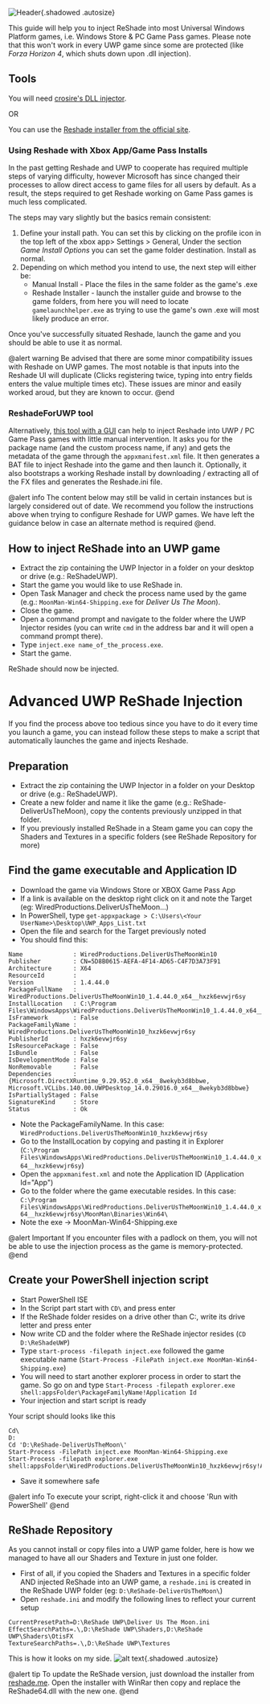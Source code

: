 ![Header](..\Images\MiscGuides\uwp_reshade_header.png){.shadowed .autosize}
 
This guide will help you to inject ReShade into most Universal Windows Platform games, i.e. Windows Store & PC Game Pass games. Please note that this won't work in every UWP game since some are protected (like *Forza Horizon 4*, which shuts down upon .dll injection).
 
## Tools
 
You will need [crosire's DLL injector](https://reshade.me/downloads/inject64.exe).

OR

You can use the [Reshade installer from the official site](https://reshade.me/).

### Using Reshade with Xbox App/Game Pass Installs
In the past getting Reshade and UWP to cooperate has required multiple steps of varying difficulty, however Microsoft has since changed their processes to allow direct access to game files for all users by default. As a result, the steps required to get Reshade working on Game Pass games is much less complicated.

The steps may vary slightly but the basics remain consistent:

1. Define your install path. You can set this by clicking on the profile icon in the top left of the xbox app> Settings > General, Under the section _Game Install Options_ you can set the game folder destination. Install as normal.
2. Depending on which method you intend to use, the next step will either be:
   * Manual Install - Place the files in the same folder as the game's .exe
   * Reshade Installer - launch the installer guide and browse to the game folders, from here you will need to locate ```gamelaunchhelper.exe``` as trying to use the game's own .exe will most likely produce an error.

Once you've successfully situated Reshade, launch the game and you should be able to use it as normal.

@alert warning
Be advised that there are some minor compatibility issues with Reshade on UWP games. The most notable is that inputs into the Reshade UI will duplicate (Clicks registering twice, typing into entry fields enters the value multiple times etc). These issues are minor and easily worked aroud, but they are known to occur.
@end

### ReshadeForUWP tool
Alternatively, [this tool with a GUI](https://github.com/MilkyDeveloper/ReshadeForUWP) can help to inject Reshade into UWP / PC Game Pass games with little manual intervention. It asks you for the package name (and the custom process name, if any) and gets the metadata of the game through the `appxmanifest.xml` file. It then generates a BAT file to inject Reshade into the game and then launch it. Optionally, it also bootstraps a working Reshade install by downloading / extracting all of the FX files and generates the Reshade.ini file.

@alert info
The content below may still be valid in certain instances but is largely considered out of date. We recommend you follow the instructions above when trying to configure Reshade for UWP games. We have left the guidance below in case an alternate method is required
@end.

 
## How to inject ReShade into an UWP game
 
* Extract the zip containing the UWP Injector in a folder on your desktop or drive (e.g.: ReShadeUWP).
* Start the game you would like to use ReShade in.
* Open Task Manager and check the process name used by the game (e.g.: `MoonMan-Win64-Shipping.exe` for *Deliver Us The Moon*).
* Close the game.
* Open a command prompt and navigate to the folder where the UWP Injector resides (you can write `cmd` in the address bar and it will open a command prompt there).
* Type `inject.exe name_of_the_process.exe`.
* Start the game.
 
ReShade should now be injected.
 
# Advanced UWP ReShade Injection
 
If you find the process above too tedious since you have to do it every time you launch a game, you can instead follow these steps to make a script that automatically launches the game and injects Reshade.
 
## Preparation
 
* Extract the zip containing the UWP Injector in a folder on your Desktop or drive (e.g.: ReShadeUWP).
* Create a new folder and name it like the game (e.g.: ReShade-DeliverUsTheMoon), copy the contents previously unzipped in that folder.
* If you previously installed ReShade in a Steam game you can copy the Shaders and Textures in a specific folders (see ReShade Repository for more)
 
## Find the game executable and Application ID
 
* Download the game via Windows Store or XBOX Game Pass App
* If a link is available on the desktop right click on it and note the Target (eg: WiredProductions.DeliverUsTheMoon...)
* In PowerShell, type `get-appxpackage > C:\Users\<Your UserName>\Desktop\UWP_Apps_List.txt`
* Open the file and search for the Target previously noted
* You should find this:
 
```
Name              : WiredProductions.DeliverUsTheMoonWin10
Publisher         : CN=5D8B0615-AEFA-4F14-AD65-C4F7D3A73F91
Architecture      : X64
ResourceId        : 
Version           : 1.4.44.0
PackageFullName   : WiredProductions.DeliverUsTheMoonWin10_1.4.44.0_x64__hxzk6evwjr6sy
InstallLocation   : C:\Program Files\WindowsApps\WiredProductions.DeliverUsTheMoonWin10_1.4.44.0_x64__hxzk6evwjr6sy
IsFramework       : False
PackageFamilyName : WiredProductions.DeliverUsTheMoonWin10_hxzk6evwjr6sy
PublisherId       : hxzk6evwjr6sy
IsResourcePackage : False
IsBundle          : False
IsDevelopmentMode : False
NonRemovable      : False
Dependencies      : {Microsoft.DirectXRuntime_9.29.952.0_x64__8wekyb3d8bbwe, Microsoft.VCLibs.140.00.UWPDesktop_14.0.29016.0_x64__8wekyb3d8bbwe}
IsPartiallyStaged : False
SignatureKind     : Store
Status            : Ok
```
 
* Note the PackageFamilyName. In this case: `WiredProductions.DeliverUsTheMoonWin10_hxzk6evwjr6sy`
* Go to the InstallLocation by copying and pasting it in Explorer (`C:\Program Files\WindowsApps\WiredProductions.DeliverUsTheMoonWin10_1.4.44.0_x64__hxzk6evwjr6sy`)
* Open the `appxmanifest.xml` and note the Application ID (Application Id="App")
* Go to the folder where the game executable resides. In this case: `C:\Program Files\WindowsApps\WiredProductions.DeliverUsTheMoonWin10_1.4.44.0_x64__hxzk6evwjr6sy\MoonMan\Binaries\Win64\`
* Note the exe -> MoonMan-Win64-Shipping.exe

@alert Important
If you encounter files with a padlock on them, you will not be able to use the injection process as the game is memory-protected.
@end

 
## Create your PowerShell injection script
 
* Start PowerShell ISE
* In the Script part start with `CD\` and press enter
* If the ReShade folder resides on a drive other than C:, write its drive letter and press enter
* Now write CD and the folder where the ReShade injector resides (`CD D:\ReShadeUWP`)
* Type `start-process -filepath inject.exe` followed the game executable name (`Start-Process -FilePath inject.exe MoonMan-Win64-Shipping.exe`)
* You will need to start another explorer process in order to start the game. So go on and type `Start-Process -filepath explorer.exe shell:appsFolder\PackageFamilyName!Application Id`
* Your injection and start script is ready
 
Your script should looks like this
 
```
Cd\ 
D:
Cd 'D:\ReShade-DeliverUsTheMoon\' 
Start-Process -FilePath inject.exe MoonMan-Win64-Shipping.exe
Start-Process -filepath explorer.exe shell:appsFolder\WiredProductions.DeliverUsTheMoonWin10_hxzk6evwjr6sy!App
```

* Save it somewhere safe

@alert info
To execute your script, right-click it and choose 'Run with PowerShell'
@end

## ReShade Repository

As you cannot install or copy files into a UWP game folder, here is how we managed to have all our Shaders and Texture in just one folder.

* First of all, if you copied the Shaders and Textures in a specific folder AND injected ReShade into an UWP game, a `reshade.ini` is created in the ReShade UWP folder (eg: `D:\ReShade-DeliverUsTheMoon\`)
* Open `reshade.ini` and modify the following lines to reflect your current setup

```
CurrentPresetPath=D:\ReShade UWP\Deliver Us The Moon.ini
EffectSearchPaths=.\,D:\ReShade UWP\Shaders,D:\ReShade UWP\Shaders\OtisFX
TextureSearchPaths=.\,D:\ReShade UWP\Textures
```

This is how it looks on my side. ![alt text](..\Images\MiscGuides\uwp_reshade_folder01.png){.shadowed .autosize}

@alert tip
To update the ReShade version, just download the installer from [reshade.me](https://reshade.me/).
Open the installer with WinRar then copy and replace the ReShade64.dll with the new one.
@end

